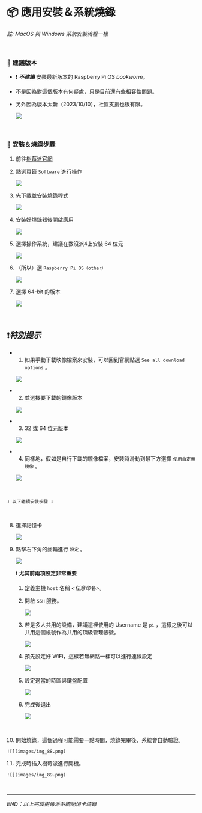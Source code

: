 # 📦 應用安裝＆系統燒錄

*註: MacOS 與 Windows 系統安裝流程一樣*

</br>

### 🌟 建議版本

- ❗️ ***不建議*** 安裝最新版本的 Raspberry Pi OS *bookworm*。
- 不是因為對這個版本有何疑慮，只是目前還有些相容性問題。
- 另外因為版本太新（2023/10/10），社區支援也很有限。
  
  ![](images/img_17.png)

</br>

### 🌟 安裝＆燒錄步驟

1. 前往[樹莓派官網](https://www.raspberrypi.com/)
   
2. 點選頁籤 `Software` 進行操作
   
   ![](images/img_71.png)

3. 先下載並安裝燒錄程式
   
   ![](images/img_72.png)

4. 安裝好燒錄器後開啟應用
   
   ![](images/img_73.png)

5. 選擇操作系統，建議在數沒派4上安裝 64 位元
   
   ![](images/img_74.png)

6. （所以）選 `Raspberry Pi OS（other）`
   
   ![](images/img_75.png)

7. 選擇 64-bit 的版本
   
   ![](images/img_76.png)

</br>

## ❗️*特別提示*

- 1. 如果手動下載映像檔案來安裝，可以回到官網點選 `See all download options` 。
   
    ![](images/img_77.png)

- 2. 並選擇要下載的鏡像版本
  
    ![](images/img_78.png)

- 3. 32 或 64 位元版本
   
    ![](images/img_79.png)

- 4. 同樣地，假如是自行下載的鏡像檔案，安裝時滑動到最下方選擇 `使用自定義鏡像` 。
   
    ![](images/img_80.png)

</br>
    
    ⬇️ 以下繼續安裝步驟 ⬇️ 

</br>

8. 選擇記憶卡
   
   ![](images/img_81.png)

9. 點擊右下角的齒輪進行 `設定` 。
    
    ![](images/img_82.png)

   ❗️ **尤其前兩項設定非常重要**
   
   1. 定義主機 `host` 名稱 *<任意命名>*。
    
   2. 開啟 `SSH` 服務。
    
        ![](images/img_83.png)
   
   3. 若是多人共用的設備，建議這裡使用的 Username 是 `pi` ，這樣之後可以共用這個帳號作為共用的頂級管理帳號。
    
        ![](images/img_84.png)

   4. 預先設定好 WiFi，這樣若無網路一樣可以進行連線設定
    
        ![](images/img_85.png)


   5. 設定適當的時區與鍵盤配置
    
        ![](images/img_86.png)

   6. 完成後退出
    
        ![](images/img_87.png)

</br>    

10.  開始燒錄，這個過程可能需要一點時間，燒錄完畢後，系統會自動驗證。
   
    ![](images/img_88.png)

11.  完成時插入樹莓派進行開機。
   
    ![](images/img_89.png)

</br>

---
_END：以上完成樹莓派系統記憶卡燒錄_